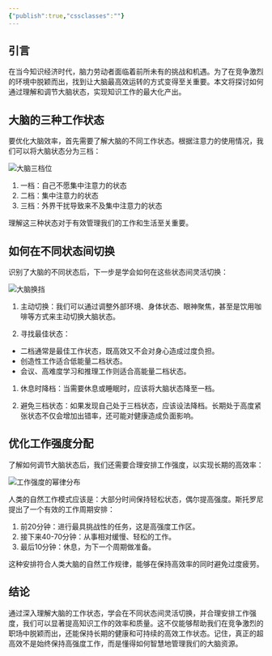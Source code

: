 ```yaml
---
{"publish":true,"cssclasses":""}
---
```




## 引言

在当今知识经济时代，脑力劳动者面临着前所未有的挑战和机遇。为了在竞争激烈的环境中脱颖而出，找到让大脑最高效运转的方式变得至关重要。本文将探讨如何通过理解和调节大脑状态，实现知识工作的最大化产出。

## 大脑的三种工作状态

要优化大脑效率，首先需要了解大脑的不同工作状态。根据注意力的使用情况，我们可以将大脑状态分为三档：

![大脑三档位](https://wifi-1308568485.cos.ap-nanjing.myqcloud.com/picture/大脑三档位.png)

1. 一档：自己不愿集中注意力的状态
2. 二档：集中注意力的状态
3. 三档：外界干扰导致来不及集中注意力的状态

理解这三种状态对于有效管理我们的工作和生活至关重要。

## 如何在不同状态间切换

识别了大脑的不同状态后，下一步是学会如何在这些状态间灵活切换：

![大脑换挡](https://wifi-1308568485.cos.ap-nanjing.myqcloud.com/picture/大脑换挡.png)

1. 主动切换：我们可以通过调整外部环境、身体状态、眼神聚焦，甚至是饮用咖啡等方式来主动切换大脑状态。

1. 寻找最佳状态：
- 二档通常是最佳工作状态，既高效又不会对身心造成过度负担。
- 创造性工作适合低能量二档状态。
- 会议、高难度学习和推理工作则适合高能量二档状态。

1. 休息时降档：当需要休息或睡眠时，应该将大脑状态降至一档。

1. 避免三档状态：如果发现自己处于三档状态，应该设法降档。长期处于高度紧张状态不仅会增加出错率，还可能对健康造成负面影响。

## 优化工作强度分配

了解如何调节大脑状态后，我们还需要合理安排工作强度，以实现长期的高效率：

![工作强度的幂律分布](https://wifi-1308568485.cos.ap-nanjing.myqcloud.com/picture/工作强度的幂律分布.png)

人类的自然工作模式应该是：大部分时间保持轻松状态，偶尔提高强度。斯托罗尼提出了一个有效的工作周期安排：

1. 前20分钟：进行最具挑战性的任务，这是高强度工作区。
2. 接下来40-70分钟：从事相对缓慢、轻松的工作。
3. 最后10分钟：休息，为下一个周期做准备。

这种安排符合人类大脑的自然工作规律，能够在保持高效率的同时避免过度疲劳。

## 结论

通过深入理解大脑的工作状态，学会在不同状态间灵活切换，并合理安排工作强度，我们可以显著提高知识工作的效率和质量。这不仅能够帮助我们在竞争激烈的职场中脱颖而出，还能保持长期的健康和可持续的高效工作状态。记住，真正的超高效不是始终保持高强度工作，而是懂得如何智慧地管理我们的大脑资源。
